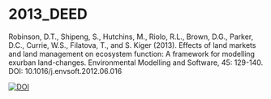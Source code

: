 # 2013_DEED
Robinson, D.T., Shipeng, S., Hutchins, M., Riolo, R.L., Brown, D.G., Parker, D.C., Currie,  W.S., Filatova, T., and S. Kiger (2013). Effects of land markets and land management on ecosystem function: A framework for modelling exurban land-changes. Environmental Modelling and Software, 45: 129-140. DOI: 10.1016/j.envsoft.2012.06.016 




[![DOI](https://zenodo.org/badge/137242254.svg)](https://zenodo.org/badge/latestdoi/137242254)

